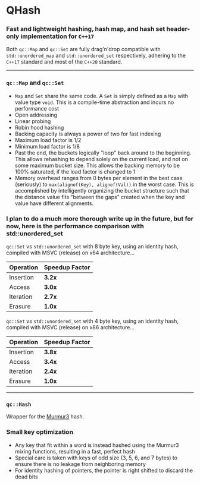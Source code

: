 # QHash

### Fast and lightweight hashing, hash map, and hash set header-only implementation for `C++17`

Both `qc::Map` and `qc::Set` are fully drag'n'drop compatible with `std::unordered_map` and `std::unordered_set` respectively, adhering to the `C++17` standard and most of the `C++20` standard.

---

### `qc::Map` and `qc::Set`

- `Map` and `Set` share the same code. A `Set` is simply defined as a `Map` with value type `void`. This is a compile-time abstraction and incurs no performance cost
- Open addressing
- Linear probing
- Robin hood hashing
- Backing capacity is always a power of two for fast indexing
- Maximum load factor is 1/2
- Minimum load factor is 1/8
- Past the end, the buckets logically "loop" back around to the beginning. This allows rehashing to depend solely on the current load, and not on some maximum bucket size. This allows the backing memory to be 100% saturated, if the load factor is changed to 1
- Memory overhead ranges from 0 bytes per element in the best case (seriously) to `max(alignof(Key), alignof(Val))` in the worst case. This is accomplished by intelligently organizing the bucket structure such that the distance value fits "between the gaps" created when the key and value have different alignments.

### I plan to do a much more thorough write up in the future, but for now, here is the performance comparison with std::unordered_set

`qc::Set` vs `std::unordered_set` with 8 byte key, using an identity hash, compiled with MSVC (release) on x64 architecture...

Operation | Speedup Factor
---|---
Insertion | **3.2x**
Access | **3.0x**
Iteration | **2.7x**
Erasure | **1.0x**

`qc::Set` vs `std::unordered_set` with 4 byte key, using an identity hash, compiled with MSVC (release) on x86 architecture...

Operation | Speedup Factor
---|---
Insertion | **3.8x**
Access | **3.4x**
Iteration | **2.4x**
Erasure | **1.0x**

---

### `qc::Hash`

Wrapper for the [Murmur3](https://github.com/aappleby/smhasher/wiki/MurmurHash3) hash.

### Small key optimization
- Any key that fit within a word is instead hashed using the Murmur3 mixing functions, resulting in a fast, perfect hash
- Special care is taken with keys of odd size (3, 5, 6, and 7 bytes) to ensure there is no leakage from neighboring memory
- For identity hashing of pointers, the pointer is right shifted to discard the dead bits
